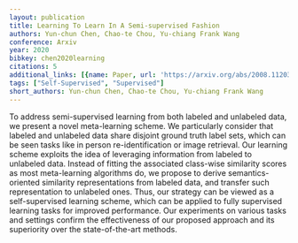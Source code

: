 ```yaml
---
layout: publication
title: Learning To Learn In A Semi-supervised Fashion
authors: Yun-chun Chen, Chao-te Chou, Yu-chiang Frank Wang
conference: Arxiv
year: 2020
bibkey: chen2020learning
citations: 5
additional_links: [{name: Paper, url: 'https://arxiv.org/abs/2008.11203'}]
tags: ["Self-Supervised", "Supervised"]
short_authors: Yun-chun Chen, Chao-te Chou, Yu-chiang Frank Wang
---
```

To address semi-supervised learning from both labeled and unlabeled data, we
present a novel meta-learning scheme. We particularly consider that labeled and
unlabeled data share disjoint ground truth label sets, which can be seen tasks
like in person re-identification or image retrieval. Our learning scheme
exploits the idea of leveraging information from labeled to unlabeled data.
Instead of fitting the associated class-wise similarity scores as most
meta-learning algorithms do, we propose to derive semantics-oriented similarity
representations from labeled data, and transfer such representation to
unlabeled ones. Thus, our strategy can be viewed as a self-supervised learning
scheme, which can be applied to fully supervised learning tasks for improved
performance. Our experiments on various tasks and settings confirm the
effectiveness of our proposed approach and its superiority over the
state-of-the-art methods.